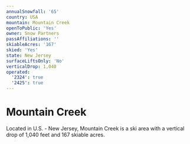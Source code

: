 ```yaml
---
annualSnowfall: '65'
country: USA
mountain: Mountain Creek
openToPublic: 'Yes'
owner: Snow Partners
passAffiliations: ''
skiableAcres: '167'
skied: 'Yes'
state: New Jersey
surfaceLiftsOnly: 'No'
verticalDrop: 1,040
operated:
  '2324': true
  '2425': true
---
```



# Mountain Creek

Located in U.S. - New Jersey, Mountain Creek is a ski area with a vertical drop of 1,040 feet and 167 skiable acres.
